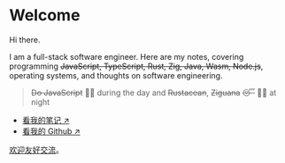# Welcome

Hi there.

I am a full-stack software engineer. Here are my notes, covering programming ~~JavaScript, TypeScript, Rust, Zig, Java, Wasm, Node.js~~, operating systems, and thoughts on software engineering.

>  ~~Do JavaScript~~ 👨‍💻 during the day and ~~Rustacean~~, ~~Ziguana~~ ~~😴~~ 👨‍✈️ at night

- [看我的笔记 ↗](/TOC.md)
- [看我的 Github ↗](https://github.com/yuekcc)

[欢迎友好交流](https://github.com/yuekcc/yuekcc.github.io/issues)。
